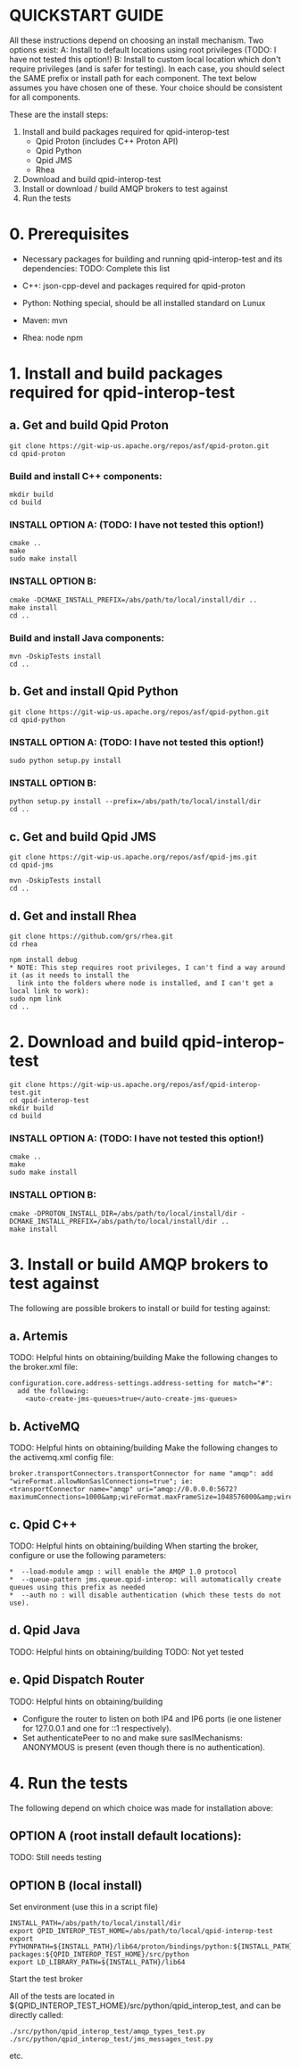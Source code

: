 # QUICKSTART GUIDE

All these instructions depend on choosing an install mechanism. Two options exist:
A: Install to default locations using root privileges (TODO: I have not tested this option!)
B: Install to custom local location which don't require privileges (and is safer for testing). In each case,
   you should select the SAME prefix or install path for each component.
The text below assumes you have chosen one of these. Your choice should be consistent for all components.

These are the install steps:

1. Install and build packages required for qpid-interop-test
   * Qpid Proton (includes C++ Proton API)
   * Qpid Python
   * Qpid JMS
   * Rhea
2. Download and build qpid-interop-test
3. Install or download / build AMQP brokers to test against
4. Run the tests


# 0. Prerequisites

* Necessary packages for building and running qpid-interop-test and its dependencies:
TODO: Complete this list

* C++: json-cpp-devel and packages required for qpid-proton
* Python: Nothing special, should be all installed standard on Lunux
* Maven: mvn
* Rhea: node npm

# 1. Install and build packages required for qpid-interop-test

## a. Get and build Qpid Proton
````
git clone https://git-wip-us.apache.org/repos/asf/qpid-proton.git
cd qpid-proton
````

### Build and install C++ components:
````
mkdir build
cd build
````

### INSTALL OPTION A: (TODO: I have not tested this option!)
````
cmake ..
make
sudo make install
````

### INSTALL OPTION B:
````
cmake -DCMAKE_INSTALL_PREFIX=/abs/path/to/local/install/dir ..
make install
cd ..
````

### Build and install Java components:
````
mvn -DskipTests install
cd ..
````

## b. Get and install Qpid Python
````
git clone https://git-wip-us.apache.org/repos/asf/qpid-python.git
cd qpid-python
````

### INSTALL OPTION A: (TODO: I have not tested this option!)
````
sudo python setup.py install
````

### INSTALL OPTION B:
````
python setup.py install --prefix=/abs/path/to/local/install/dir
cd ..
````


## c. Get and build Qpid JMS
````
git clone https://git-wip-us.apache.org/repos/asf/qpid-jms.git
cd qpid-jms

mvn -DskipTests install
cd ..
````

## d. Get and install Rhea
````
git clone https://github.com/grs/rhea.git
cd rhea

npm install debug
* NOTE: This step requires root privileges, I can't find a way around it (as it needs to install the
  link into the folders where node is installed, and I can't get a local link to work):
sudo npm link
cd ..
````

# 2. Download and build qpid-interop-test
````
git clone https://git-wip-us.apache.org/repos/asf/qpid-interop-test.git
cd qpid-interop-test
mkdir build
cd build
````

### INSTALL OPTION A: (TODO: I have not tested this option!)
````
cmake ..
make
sudo make install
````

### INSTALL OPTION B:
````
cmake -DPROTON_INSTALL_DIR=/abs/path/to/local/install/dir -DCMAKE_INSTALL_PREFIX=/abs/path/to/local/install/dir ..
make install
````

# 3. Install or build AMQP brokers to test against

The following are possible brokers to install or build for testing against:

## a. Artemis

TODO: Helpful hints on obtaining/building
Make the following changes to the broker.xml file:
````
configuration.core.address-settings.address-setting for match="#":
  add the following:
    <auto-create-jms-queues>true</auto-create-jms-queues>
````

## b. ActiveMQ

TODO: Helpful hints on obtaining/building
Make the following changes to the activemq.xml config file:
````
broker.transportConnectors.transportConnector for name "amqp": add "wireFormat.allowNonSaslConnections=true"; ie:
<transportConnector name="amqp" uri="amqp://0.0.0.0:5672?maximumConnections=1000&amp;wireFormat.maxFrameSize=1048576000&amp;wireFormat.allowNonSaslConnections=true"/>
````

## c. Qpid C++

TODO: Helpful hints on obtaining/building
When starting the broker, configure or use the following parameters:
````
*  --load-module amqp : will enable the AMQP 1.0 protocol
*  --queue-pattern jms.queue.qpid-interop: will automatically create queues using this prefix as needed
*  --auth no : will disable authentication (which these tests do not use).
````

## d. Qpid Java

TODO: Helpful hints on obtaining/building
TODO: Not yet tested

## e. Qpid Dispatch Router

TODO: Helpful hints on obtaining/building
* Configure the router to listen on both IP4 and IP6 ports (ie one listener for 127.0.0.1 and one for
  ::1 respectively).
* Set authenticatePeer to no and make sure saslMechanisms: ANONYMOUS is present (even though there is no
  authentication). 

# 4. Run the tests

The following depend on which choice was made for installation above:

## OPTION A (root install default locations):

TODO: Still needs testing

## OPTION B (local install)

Set environment (use this in a script file)
````
INSTALL_PATH=/abs/path/to/local/install/dir
export QPID_INTEROP_TEST_HOME=/abs/path/to/local/qpid-interop-test
export PYTHONPATH=${INSTALL_PATH}/lib64/proton/bindings/python:${INSTALL_PATH}/lib/python2.7/site-packages:${QPID_INTEROP_TEST_HOME}/src/python
export LD_LIBRARY_PATH=${INSTALL_PATH}/lib64
````

Start the test broker

All of the tests are located in ${QPID_INTEROP_TEST_HOME}/src/python/qpid_interop_test, and can be directly called:
````
./src/python/qpid_interop_test/amqp_types_test.py 
./src/python/qpid_interop_test/jms_messages_test.py
````
etc.


